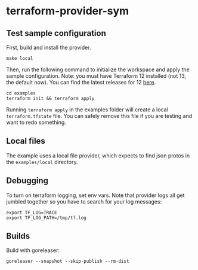 # terraform-provider-sym

## Test sample configuration

First, build and install the provider.

```shell
make local
```

Then, run the following command to initialize the workspace and apply the sample configuration. Note: you must have Terraform 12 installed (not 13, the default now). You can find the latest releases for 12 [here](https://releases.hashicorp.com/terraform/0.12.29/).

```shell
cd examples
terraform init && terraform apply
```

Running `terraform apply` in the examples folder will create a local `terraform.tfstate` file. You can safely remove this file if you are testing and want to redo something.

## Local files

The example uses a local file provider, which expects to find json protos in the `examples/local` directory.

## Debugging

To turn on terraform logging, set env vars. Note that provider logs all get jumbled together so you have to search for your log messages:

```shell
export TF_LOG=TRACE
export TF_LOG_PATH=/tmp/tf.log
```

## Builds

Build with goreleaser:

```shell
goreleaser --snapshot --skip-publish --rm-dist
```
